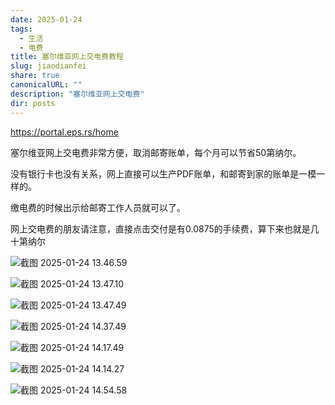 ```yaml
---
date: 2025-01-24
tags:
  - 生活
  - 电费
title: 塞尔维亚网上交电费教程
slug: jiaodianfei
share: true
canonicalURL: ""
description: "塞尔维亚网上交电费"
dir: posts
---
```


https://portal.eps.rs/home

塞尔维亚网上交电费非常方便，取消邮寄账单，每个月可以节省50第纳尔。

没有银行卡也没有关系，网上直接可以生产PDF账单，和邮寄到家的账单是一模一样的。

缴电费的时候出示给邮寄工作人员就可以了。

网上交电费的朋友请注意，直接点击交付是有0.0875的手续费，算下来也就是几十第纳尔



![截图 2025-01-24 13.46.59](https://cdn.jsdelivr.net/gh/feifei8333/image@main/2024/202501241508372.png)



![截图 2025-01-24 13.47.10](https://cdn.jsdelivr.net/gh/feifei8333/image@main/2024/202501241508163.png)



![截图 2025-01-24 13.47.49](https://cdn.jsdelivr.net/gh/feifei8333/image@main/2024/202501241508790.png)



![截图 2025-01-24 14.37.49](https://cdn.jsdelivr.net/gh/feifei8333/image@main/2024/202501241509949.png)



![截图 2025-01-24 14.17.49](https://cdn.jsdelivr.net/gh/feifei8333/image@main/2024/202501241510744.png)



![截图 2025-01-24 14.14.27](https://cdn.jsdelivr.net/gh/feifei8333/image@main/2024/202501241511416.png)



![截图 2025-01-24 14.54.58](https://cdn.jsdelivr.net/gh/feifei8333/image@main/2024/202501241511617.png)
